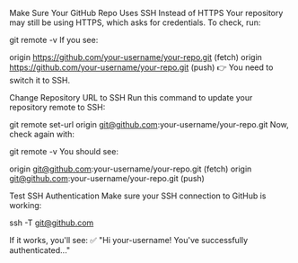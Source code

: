 Make Sure Your GitHub Repo Uses SSH Instead of HTTPS
Your repository may still be using HTTPS, which asks for credentials. To check, run:

git remote -v
If you see:

origin  https://github.com/your-username/your-repo.git (fetch)
origin  https://github.com/your-username/your-repo.git (push)
👉 You need to switch it to SSH.

Change Repository URL to SSH
Run this command to update your repository remote to SSH:

git remote set-url origin git@github.com:your-username/your-repo.git
Now, check again with:

git remote -v
You should see:

origin  git@github.com:your-username/your-repo.git (fetch)
origin  git@github.com:your-username/your-repo.git (push)

Test SSH Authentication
Make sure your SSH connection to GitHub is working:

ssh -T git@github.com

If it works, you'll see:
✅ "Hi your-username! You've successfully authenticated..."
